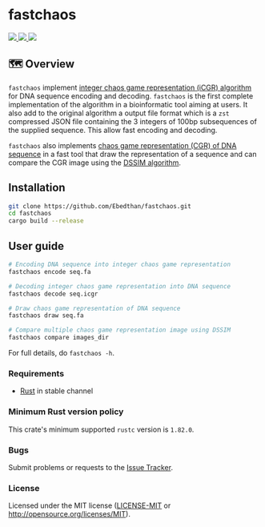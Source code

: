 # fastchaos
<a href="https://github.com/Ebedthan/fastchaos/actions?query=workflow%3A%22Continuous+Integration%22">
    <img src="https://img.shields.io/github/actions/workflow/status/Ebedthan/fastchaos/ci.yml?style=flat&logo=GitHub%20Actions&branch=main">
</a>
<a href="https://codecov.io/gh/Ebedthan/fastchaos">
    <img src="https://codecov.io/gh/Ebedthan/fastchaos/branch/main/graph/badge.svg?token=K7VN5TH6EZ"/>
</a>
<a href="https://github.com/Ebedthan/fastchaos/blob/master/LICENSE">
    <img src="https://img.shields.io/badge/license-MIT-blue?style=flat">
</a>
<br/>

## 🗺️ Overview
`fastchaos` implement [integer chaos game representation (iCGR) algorithm](https://www.liebertpub.com/doi/abs/10.1089/cmb.2018.0173) for DNA sequence encoding and decoding. `fastchaos` is the first complete implementation of the algorithm in a bioinformatic tool aiming at users. It also add to the original algorithm a output file format which is a `zst` compressed JSON file containing the 3 integers of 100bp subsequences of the supplied sequence. This allow fast encoding and decoding.

`fastchaos` also implements [chaos game representation (CGR) of DNA sequence](https://academic.oup.com/nar/article-abstract/18/8/2163/2383530) in a fast tool that draw the representation of a sequence and can compare the CGR image using the [DSSIM algorithm](https://github.com/kornelski/dssim/).

## Installation

```bash
git clone https://github.com/Ebedthan/fastchaos.git
cd fastchaos
cargo build --release
```

## User guide

```bash
# Encoding DNA sequence into integer chaos game representation
fastchaos encode seq.fa

# Decoding integer chaos game representation into DNA sequence
fastchaos decode seq.icgr

# Draw chaos game representation of DNA sequence
fastchaos draw seq.fa

# Compare multiple chaos game representation image using DSSIM
fastchaos compare images_dir
```

For full details, do `fastchaos -h`.

### Requirements
- [Rust](https://rust-lang.org) in stable channel


### Minimum Rust version policy
This crate's minimum supported `rustc` version is `1.82.0`.


### Bugs
Submit problems or requests to the [Issue Tracker](https://github.com/Ebedthan/fastchaos/issues).


### License
Licensed under the MIT license ([LICENSE-MIT](LICENSE-MIT) or http://opensource.org/licenses/MIT).
